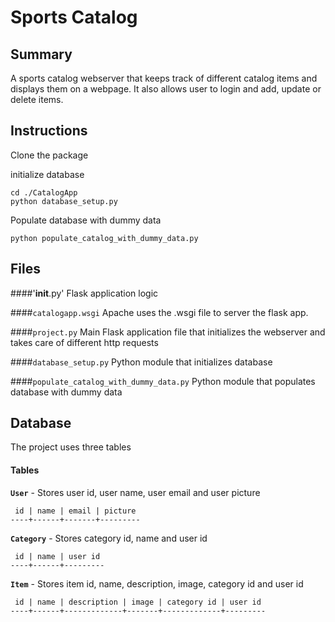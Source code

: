 Sports Catalog
==================

## Summary
A sports catalog webserver that keeps track of different catalog items and displays them on a webpage. It also allows user to login and add, update or delete items.

## Instructions
Clone the package

initialize database
```
cd ./CatalogApp
python database_setup.py
```

Populate database with dummy data
```
python populate_catalog_with_dummy_data.py
```

## Files

####'__init__.py'
Flask application logic

####`catalogapp.wsgi`
Apache uses the .wsgi file to server the flask app.

####`project.py`
Main Flask application file that initializes the webserver and takes care of different http requests

####`database_setup.py`
Python module that initializes database

####`populate_catalog_with_dummy_data.py`
Python module that populates database with dummy data

## Database
The project uses three tables

#### Tables
**`User`** - Stores user id, user name, user email and user picture
```
 id | name | email | picture
----+------+-------+---------
```

**`Category`** - Stores category id, name and user id
```
 id | name | user id
----+------+---------
```

**`Item`** - Stores item id, name, description, image, category id and user id
```
 id | name | description | image | category id | user id
----+------+-------------+-------+-------------+---------
```
